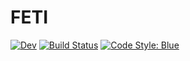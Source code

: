 # FETI

<!---[![Stable](https://img.shields.io/badge/docs-stable-blue.svg)](https://jfdev001.github.io/FETI.jl/stable/)--->
[![Dev](https://img.shields.io/badge/docs-dev-blue.svg)](https://jfdev001.github.io/FETI.jl/dev/)
[![Build Status](https://github.com/jfdev001/FETI.jl/actions/workflows/CI.yml/badge.svg?branch=main)](https://github.com/jfdev001/FETI.jl/actions/workflows/CI.yml?query=branch%3Amain)
[![Code Style: Blue](https://img.shields.io/badge/code%20style-blue-4495d1.svg)](https://github.com/invenia/BlueStyle)
